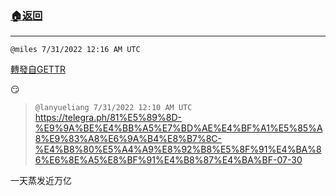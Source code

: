 ###  [:house:返回](README.md)
---


`@miles 7/31/2022 12:16 AM UTC`

[轉發自GETTR](https://gettr.com/post/p1kgkbi3a69)

😏

> `@lanyueliang 7/31/2022 12:10 AM UTC`<br/>https://telegra.ph/81%E5%89%8D-%E9%9A%BE%E4%BB%A5%E7%BD%AE%E4%BF%A1%E5%85%A8%E9%83%A8%E6%9A%B4%E8%B7%8C-%E4%B8%80%E5%A4%A9%E8%92%B8%E5%8F%91%E4%BA%86%E6%8E%A5%E8%BF%91%E4%B8%87%E4%BA%BF-07-30

一天蒸发近万亿

